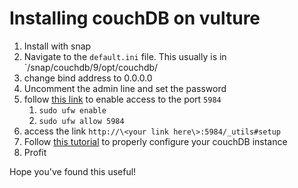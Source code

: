 # Installing couchDB on vulture


1. Install with snap
2. Navigate to the `default.ini` file.
	This usually is in `/snap/couchdb/9/opt/couchdb/
3. change bind address to 0.0.0.0
4. Uncomment the admin line and set the password
5. follow [this link](https://ubuntu.com/server/docs/security-firewall) to enable access to the port `5984`
	1. `sudo ufw enable`
	2. `sudo ufw allow 5984`
6. access the link `http://\<your link here\>:5984/_utils#setup`
7. Follow [this tutorial](https://github.com/baggachipz/tinylist/wiki/Configuring-CouchDB-for-use-with-TinyList) to properly configure your couchDB instance
8. Profit

Hope you've found this useful!